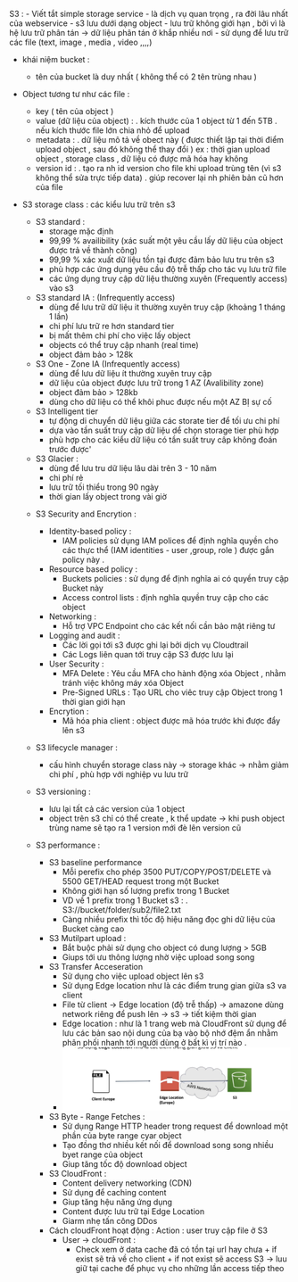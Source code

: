    S3 :
    - Viết tắt simple storage service
    - là dịch vụ quan trọng , ra đời lâu nhất của webservice
    - s3 lưu dưới dạng object 
    - lưu trữ không giới hạn , bởi vì là hệ lưu trữ phân tán -> dữ liệu phân tán ở khắp 
        nhiều nơi 
    - sử dụng để lưu trữ các file (text, image , media , video ,,,,)

 - khái niệm bucket :
     + tên của bucket là duy nhất ( không thể có 2 tên trùng nhau )
 
 - Object tương tư như các file :
     + key ( tên của object )
     + value (dữ liệu của object) :
         . kích thước của 1 object từ 1 đến 5TB
         . nếu kích thước file lớn chia nhỏ để upload
     + metadata :
         . dữ liệu mô tả về obect này ( được thiết lập tại thời điểm upload 
                object , sau đó không thể thay đổi )
          ex : thời gian upload object , storage class , dữ liệu có được
              mã hóa hay không   
     + version id :
          . tạo ra nh id version cho file khi upload trùng tên (vì s3 không thể sửa trực tiếp data)
          . giúp recover lại nh phiên bản cũ hơn của file 
 
 * S3 storage class : các kiểu lưu trữ trên s3 
   - S3 standard :
      + storage mặc định 
      + 99,99 % availibility (xác suất một yêu cầu lấy dữ liệu của object được trả về thành công)
      + 99,99 % xác xuất dữ liệu tồn tại được đảm bảo lưu tru trên s3
      + phù hợp các ứng dụng yêu cầu độ trễ thấp cho tác vụ lưu trữ file
      + các ứng dụng truy cập dữ liệu thường xuyên (Frequently access) vào s3
   - S3 standard IA : (Infrequently access)
      + dùng để lưu trữ dữ liệu it thường xuyên truy cập (khoảng 1 tháng 1 lần)
      + chi phí lưu trữ re hơn standard tier
      + bị mất thêm chi phí cho việc lấy object
      + objects có thể truy cập nhanh (real time)
      + object đảm bảo > 128k
   - S3 One - Zone IA (Infrequently access)
      + dùng để lưu dữ liệu ít thường xuyên truy cập 
      + dữ liệu của object được lưu trữ trong 1 AZ (Avalibility zone)
      + object đảm bảo > 128kb
      + dùng cho dữ liệu có thể khôi phuc được nếu một AZ BỊ sự cố
   - S3 Intelligent tier 
      + tự động di chuyển dữ liệu giữa các storate tier để tối ưu chi phí
      + dựa vào tần suất truy cập dữ liệu dể chọn storage tier phù hợp
      + phù hợp cho các kiểu dữ liệu có tần suất truy câp không đoán trước được'
   - S3 Glacier :
      + dùng để lưu tru dữ liệu lâu dài trên 3 - 10 năm 
      + chi phí rẻ 
      + lưu trữ tối thiểu trong 90 ngày 
      + thời gian lấy object trong vài giờ
   
   * S3 Security and Encrytion :
      - Identity-based policy : 
           + IAM policies sử dụng IAM polices để định nghĩa quyền cho các thực thể (IAM identities - user ,group, role ) được gắn policy này .
      - Resource based policy :
           + Buckets policies : sử dụng để định nghĩa ai có quyền truy cập Bucket này 
           + Access control lists : định nghĩa quyền truy cập cho các object
      - Networking :
           + Hỗ trợ VPC Endpoint cho các kết nối cần bảo mật riêng tư
      - Logging and audit :
           + Các lời gọi tới s3 được ghi lại bởi dịch vụ Cloudtrail
           + Các Logs liên quan tới truy cập S3 được lưu lại
      - User Security :
           + MFA Delete : Yêu cầu MFA cho hành động xóa Object , nhằm tránh việc không máy xóa Object
           + Pre-Signed URLs : Tạo URL cho viêc truy cập Object trong 1 thời gian giới hạn
      - Encrytion :
           + Mã hóa phia client : object được mã hóa trước khi được đẩy lên s3 

   * S3 lifecycle manager :
      - cấu hình chuyển storage class này -> storage khác -> nhằm giảm chi phí , phù hợp với nghiệp vu lưu trữ
   
   * S3 versioning :
      - lưu lại tất cả các version của 1 object 
      - object trên s3 chỉ có thể create , k thể update -> khi push object trùng name sẽ tạo ra 1 version mới đè lên version cũ 
       
   * S3 performance :
      - S3 baseline performance 
           + Mỗi perefix cho phép 3500 PUT/COPY/POST/DELETE và 5500 GET/HEAD request trong một Bucket
           + Không giới hạn số lượng prefix trong 1 Bucket 
           + VD về 1 prefix trong 1 Bucket s3 :
                . S3://bucket/folder/sub2/file2.txt
           + Càng nhiều prefix thì tốc độ hiệu năng đọc ghi dữ liệu của Bucket càng cao 
      - S3 Mutilpart upload :
           + Bắt buộc phải sử dụng cho object có dung lượng > 5GB
           + Giups tới ưu thông lượng nhờ việc upload song song 
      - S3 Transfer Acceseration 
           + Sử dụng cho việc upload object lên s3
           + Sử dụng Edge location như là các điểm trung gian giữa s3 va client
           + File từ client -> Edge location (độ trễ thấp) -> amazone dùng network riêng để push lên -> s3 -> tiết kiệm thời gian 
           + Edge location : như là 1 trang web mà CloudFront sử dụng để lưu các bản sao nội dung của bạ vào bộ nhớ đệm ẩn nhằm 
                             phân phối nhanh tới người dùng ở bất kì vị trí nào .
           + ![S3 Transfer Acceseration Image](img_s3_transfer_acceleration.png)
      - S3 Byte - Range Fetches :
           + Sử dụng Range HTTP header trong request để download một phần của byte range cyar object 
           + Tạo đồng thơ nhiều kết nối để download song song nhiều byet range của object
           + Giup tăng tốc độ download object
      
      * S3 CloudFront :
           + Content delivery networking (CDN)
           + Sử dụng để caching content
           + Giup tăng hệu năng ứng dụng
           + Content được lưu trữ tại Edge Location
           + Giarm nhẹ tấn công DDos 
      - Cách cloudFront hoạt động :
         Action : user truy cập file ở S3 
           + User -> cloudFront : 
                + Check xem ở data cache đã có tồn tại url hay chưa 
                      + if exist sẽ trả về cho client 
                      + if not exist sẽ access S3 -> luu giữ tại cache để phục vụ cho những lần access tiếp theo
      